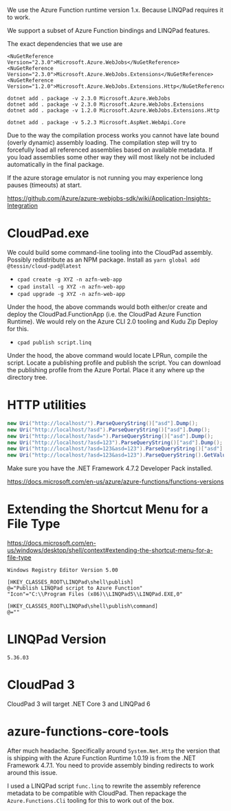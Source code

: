 We use the Azure Function runtime version 1.x. Because LINQPad requires it to work.

We support a subset of Azure Function bindings and LINQPad features.

The exact dependencies that we use are

```
<NuGetReference Version="2.3.0">Microsoft.Azure.WebJobs</NuGetReference>
<NuGetReference Version="2.3.0">Microsoft.Azure.WebJobs.Extensions</NuGetReference>
<NuGetReference Version="1.2.0">Microsoft.Azure.WebJobs.Extensions.Http</NuGetReference>
```

```
dotnet add . package -v 2.3.0 Microsoft.Azure.WebJobs
dotnet add . package -v 2.3.0 Microsoft.Azure.WebJobs.Extensions
dotnet add . package -v 1.2.0 Microsoft.Azure.WebJobs.Extensions.Http
```

```
dotnet add . package -v 5.2.3 Microsoft.AspNet.WebApi.Core
```

Due to the way the compilation process works you cannot have late bound (overly dynamic) assembly loading. The compilation step will try to forcefully load all referenced assemblies based on available metadata. If you load assemblies some other way they will most likely not be included automatically in the final package.

If the azure storage emulator is not running you may experience long pauses (timeouts) at start.

https://github.com/Azure/azure-webjobs-sdk/wiki/Application-Insights-Integration

# CloudPad.exe

We could build some command-line tooling into the CloudPad assembly. Possibly redistribute as an NPM package. Install as `yarn global add @tessin/cloud-pad@latest`

- `cpad create -g XYZ -n azfn-web-app`
- `cpad install -g XYZ -n azfn-web-app`
- `cpad upgrade -g XYZ -n azfn-web-app`

Under the hood, the above commands would both either/or create and deploy the CloudPad.FunctionApp (i.e. the CloudPad Azure Function Runtime). We would rely on the Azure CLI 2.0 tooling and Kudu Zip Deploy for this.

- `cpad publish script.linq`

Under the hood, the above command would locate LPRun, compile the script. Locate a publishing profile and publish the script. You can download the publishing profile from the Azure Portal. Place it any where up the directory tree.

# HTTP utilities

```cs
new Uri("http://localhost/").ParseQueryString()["asd"].Dump();
new Uri("http://localhost/?asd").ParseQueryString()["asd"].Dump();
new Uri("http://localhost/?asd=").ParseQueryString()["asd"].Dump();
new Uri("http://localhost/?asd=123").ParseQueryString()["asd"].Dump();
new Uri("http://localhost/?asd=123&asd=123").ParseQueryString()["asd"].Dump();
new Uri("http://localhost/?asd=123&asd=123").ParseQueryString().GetValues("asd").Dump();
```

Make sure you have the .NET Framework 4.7.2 Developer Pack installed.

https://docs.microsoft.com/en-us/azure/azure-functions/functions-versions

# Extending the Shortcut Menu for a File Type

https://docs.microsoft.com/en-us/windows/desktop/shell/context#extending-the-shortcut-menu-for-a-file-type

```
Windows Registry Editor Version 5.00

[HKEY_CLASSES_ROOT\LINQPad\shell\publish]
@="Publish LINQPad script to Azure Function"
"Icon"="C:\\Program Files (x86)\\LINQPad5\\LINQPad.EXE,0"

[HKEY_CLASSES_ROOT\LINQPad\shell\publish\command]
@=""
```

# LINQPad Version

`5.36.03`

# CloudPad 3

CloudPad 3 will target .NET Core 3 and LINQPad 6

# azure-functions-core-tools

After much headache. Specifically around `System.Net.Http` the version that is shipping with the Azure Function Runtime 1.0.19 is from the .NET Framework 4.7.1. You need to provide assembly binding redirects to work around this issue.

I used a LINQPad script `func.linq` to rewrite the assembly reference metadata to be compatible with CloudPad. Then repackage the `Azure.Functions.Cli` tooling for this to work out of the box.
